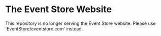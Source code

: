 # The Event Store Website

This repository is no longer serving the Event Store website. Please use 'EventStore/eventstore.com' instead.
